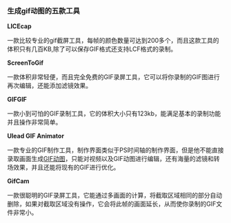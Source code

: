 ### 生成gif动图的五款工具

**LICEcap**

一款比较专业的gif截屏工具，每帧的颜色数量可达到200多个，而且这款工具的体积只有几百KB,除了可以保存GIF格式还支持LCF格式的录制。



**ScreenToGif** 

一款体积非常轻便，而且完全免费的GIF录屏工具，它可以将你录制的GIF图进行再次编辑，还能添加滤镜效果。



**GIFGIF**

一款小到可怕的GIF录制工具，它的体积大小只有123kb，能满足基本的录制功能并且操作非常简单。



**Ulead GIF Animator**

一款专业的GIF制作工具，制作界面类似于PS时间轴的制作界面，但是他不能直接录取画面生成[GIF动图](https://www.zhihu.com/search?q=GIF动图&search_source=Entity&hybrid_search_source=Entity&hybrid_search_extra={"sourceType"%3A"answer"%2C"sourceId"%3A307418274})，只能对视频以及GIF动图进行编辑，还有海量的滤镜和转场效果，并且还能将现有的GIF进行优化。



**GifCam**

一款很聪明的GIF录屏工具，它能通过多画面的计算，将截取区域相同的部分自动删除，如果对截取区域没有操作，它会将此帧的画面延长，从而使你录制的GIF文件非常小。
